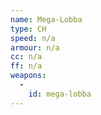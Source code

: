 ```yaml
---
name: Mega-Lobba
type: CH
speed: n/a
armour: n/a
cc: n/a
ff: n/a
weapons:
  -
    id: mega-lobba
---
```

